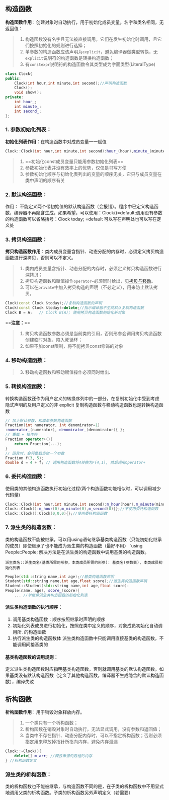 ## 构造函数
**构造函数作用**：创建对象时自动执行，用于初始化成员变量。名字和类名相同，无返回值：
> 1. 构造函数没有名字且无法被直接调用。它们在发生初始化时调用，且它们按照初始化的规则进行选择；
> 2. 单参数的构造函数应该声明为`explicit`，避免编译器做类型转换，无`explicit`说明符的构造函数是转换构造函数；
> 3. 有`constexpr`说明符的构造函数令其类型成为字面类型(LiteralType)

```cpp
class Clock{
public:
    Clock(int hour,int minute,int second);//声明构造函数
    Clock();
    void show();
private:
    int hour_;
    int minute_;
    int second_;
};
```
    
### 1. 参数初始化列表：
**初始化列表作用**：在构造函数中对成员变量一一赋值
```cpp
Clock::Clock(int hour,int minute,int second):hour_(hour),minute_(minute), second_(second){};
```
> 1. ==初始化const成员变量只能用参数初始化列表==
> 2. 参数初始化表并没有效率上的优势，仅仅是书写方便
> 3. 参数初始化顺序与初始化表列出的变量的顺序无关，它只与成员变量在类中声明的顺序有关
### 2. 默认构造函数：
作用：
不能定义两个带初始值的默认构造函数（会报错）。程序中已定义构造函数，编译器不再隐含生成，如果希望，可以使用：Clock()=default;调用没有参数的构造函数可以省略括号：Clock today;
=default 可以写在声明处也可以写在定义处
### 3. 拷贝构造函数：
**拷贝构造函数作用**：类内成员变量含指针、动态分配的内存时，必须定义拷贝构造函数进行深拷贝，否则可以不定义。
> 1. 类内成员变量含指针、动态分配的内存时，必须定义拷贝构造函数进行深拷贝；
> 2. 拷贝构造函数和赋值操作`operator=`必须同时给出，见[拷贝与移动](3.拷贝与移动.md)。
> 3. 可以在`private`中加入拷贝构造的声明（不必定义），用来防止默认拷贝。
```cpp
Clock(const Clock &today);//复制构造函数的声明
Clock(const Clock &today)=delete;//指示编译器不生成默认复制构造函数
Clock B = A;   // Clock B(A); 使用拷贝构造函数初始化新对象
```
==**注意：**==
> 1. 拷贝构造函数参数必须是当前类的引用，否则形参会调用拷贝构造函数创建临时对象，陷入死循环；
> 2. 如果不加const限制，将不能拷贝const修饰的对象

### 4. 移动构造函数：
> 3. 移动构造函数和移动赋值操作必须同时给出.
### 5. 转换构造函数：
转换构造函数还作为用户定义的转换序列中的一部分，在复制初始化中受到考虑
隐式声明的及用户定义的非 explicit 复制构造函数与移动构造函数也是转换构造函数
```cpp
// 加上默认参数，构成单参数构造函数
Fraction(int numerator, int denomirator=1)
:numerator_(numerator), denomirator_(denomirator){ };
// 重载 + 操作符
Fraction operator+(){
    return Fraction(...);
}
// 运算时，会将整数当做一个参数
Fraction f(3, 5);
double d = 4 + f; // 调用构造函数将4转换为F(4,1), 然后调用operator+
```

### 6. 委托构造函数：
使用类的其他构造函数执行初始化过程(两个构造函数功能相似时，可以调用减少代码量)
```cpp
Clock::Clock(int hour,int minute,int second):m_hour(hour),m_minute(minute),m_second(second){};
Clock::Clock():m_hour(0),m_minute(0),m_second(0){};//不使用委托构造函数
Clock::Clock():Clock(0,0,0){};//使用委托构造函数
```
### 7. 派生类的构造函数：
类的构造函数不能被继承，可以用using语句继承基类构造函数（只能初始化继承的成员）即使继承了也不能成为派生类的构造函数（最好不用）
`using People::People;
解决方法是在派生类的构造函数中调用基类的构造函数。

`派生类名::派生类名(基类所需的形参，本类成员所需的形参): 基类名(参数表), 本类成员初始化列表`

```cpp
People(std::string name,int age);//基类构造函数声明
Student(std::string name,int age,float score);//派生类构造函数声明
Student::Student(std::string name,int age,float score):
People(name, age), score_(score){
    ... //单继承派生类构造函数的初始化列表
```    
#### 派生类构造函数的执行顺序：
1. 调用基类构造函数：顺序按照继承时声明的顺序
2. 初始化列表成员进行初始化，按照在类中定义的顺序，对象成员初始化自动调用所. 的构造函数
3. 执行派生类的构造函数体
派生类构造函数中只能调用直接基类的构造函数，不能调用间接基类的
#### 基类构造函数的调用规则：
定义派生类构造函数时应指明基类构造函数，否则就调用基类的默认构造函数。如果基类没有默认构造函数（定义了其他构造函数，编译器不生成隐含的默认构造函数），编译失败

## 析构函数
**析构函数作用**：用于销毁对象释放内存。
> 1. 一个类只有一个析构函数；
> 2. 析构函数在销毁对象时自动执行，无法显式调用，没有参数和返回值；
> 3. 当类中不存在指针、动态分配内存时，可以不指定析构函数；否则必须指定用来释放掉指针所指向内存，避免内存泄漏

```cpp
Clock::~Clock(){
    delete[] m_arr; //释放申请的数组的内存
} //析构函数定义
```
### 派生类的析构函数：
类的析构函数也不能被继承，与构造函数不同的是，在子类的析构函数中不用显式地调用父类的析构函数。子类的析构函数另外声明定义（若需要）

